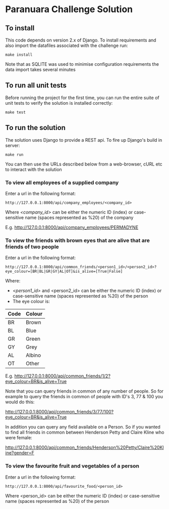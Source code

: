 # Paranuara Challenge Solution

## To install
This code depends on version 2.x of Django.  To install requirements and also import
the datafiles associated with the challenge run:
```
make install
```
Note that as SQLITE was used to minimise configuration requirements the data import takes several minutes

## To run all unit tests
Before running the project for the first time, you can run the entire suite of unit
tests to verify the solution is installed correctly:
```
make test
```

## To run the solution
The solution uses Django to provide a REST api.  To fire up Django's build in server:
```
make run
```
You can then use the URLs described below from a web-browser, cURL etc to interact with the solution

### To view all employees of a supplied company
Enter a url in the following format:
```
http://127.0.0.1:8000/api/company_employees/<company_id>
```
Where _<company_id>_ can be either the numeric ID (index) or case-sensitive name (spaces represented as %20) of the company

E.g. http://127.0.0.1:8000/api/company_employees/PERMADYNE

### To view the friends with brown eyes that are alive that are friends of two people
Enter a url in the following format:
```
http://127.0.0.1:8000/api/common_friends/<person1_id>/<person2_id>?eye_colour=[BR|BL|GR|GY|AL|OT]&is_alive=[True|False]
```
Where:
 * _<person1_id>_ and <person2_id> can be either the numeric ID (index) or case-sensitive name (spaces represented as %20) of the person
 * The eye colour is:
 
 | Code  | Colour |
 | ----- | ------ |
 | BR    | Brown  |
 | BL    | Blue   |
 | GR    | Green  |
 | GY    | Grey   |
 | AL    | Albino |
 | OT    | Other  |
 
 E.g. http://127.0.0.1:8000/api/common_friends/1/2?eye_colour=BR&is_alive=True
 
 Note that you can query friends in common of any number of people.  So for example to query the friends in common of 
 people with ID's 3, 77 & 100 you would do this:
 
 http://127.0.0.1:8000/api/common_friends/3/77/100?eye_colour=BR&is_alive=True
 
 In addition you can query any field available on a Person.  So if you wanted to find all friends in 
 common between Henderson Petty and Claire Kline who were female:
 
 http://127.0.0.1:8000/api/common_friends/Henderson%20Petty/Claire%20Kline?gender=F
 
### To view the favourite fruit and vegetables of a person
Enter a url in the following format:
```
http://127.0.0.1:8000/api/favourite_food/<person_id>
```
  
Where <person_id> can be either the numeric ID (index) or case-sensitive name (spaces represented as %20) of the person  

